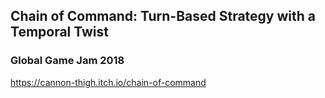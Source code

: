 ## Chain of Command: Turn-Based Strategy with a Temporal Twist 
### Global Game Jam 2018

https://cannon-thigh.itch.io/chain-of-command
